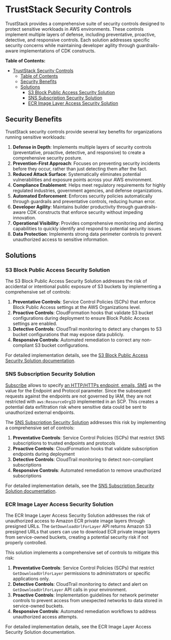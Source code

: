 # TrustStack Security Controls

TrustStack provides a comprehensive suite of security controls designed to protect sensitive workloads in AWS environments. These controls implement multiple layers of defense, including preventative, proactive, detective, and responsive controls. Each solution addresses specific security concerns while maintaining developer agility through guardrails-aware implementations of CDK constructs.

**Table of Contents:**

- [TrustStack Security Controls](#truststack-security-controls)
  - [Table of Contents](#table-of-contents)
  - [Security Benefits](#security-benefits)
  - [Solutions](#solutions)
    - [S3 Block Public Access Security Solution](#s3-block-public-access-security-solution)
    - [SNS Subscription Security Solution](#sns-subscription-security-solution)
    - [ECR Image Layer Access Security Solution](#ecr-image-layer-access-security-solution)

## Security Benefits

TrustStack security controls provide several key benefits for organizations running sensitive workloads:

1. **Defense in Depth**: Implements multiple layers of security controls (preventative, proactive, detective, and responsive) to create a comprehensive security posture.
2. **Prevention-First Approach**: Focuses on preventing security incidents before they occur, rather than just detecting them after the fact.
3. **Reduced Attack Surface**: Systematically eliminates potential vulnerabilities and exposure points across your AWS environment.
4. **Compliance Enablement**: Helps meet regulatory requirements for highly regulated industries, government agencies, and defense organizations.
5. **Automated Enforcement**: Enforces security policies automatically through guardrails and preventative controls, reducing human error.
6. **Developer Agility**: Maintains builder productivity through guardrails-aware CDK constructs that enforce security without impeding innovation.
7. **Operational Visibility**: Provides comprehensive monitoring and alerting capabilities to quickly identify and respond to potential security issues.
8. **Data Protection**: Implements strong data perimeter controls to prevent unauthorized access to sensitive information.

## Solutions

### S3 Block Public Access Security Solution

The S3 Block Public Access Security Solution addresses the risk of accidental or intentional public exposure of S3 buckets by implementing a comprehensive set of controls:

1. **Preventative Controls**: Service Control Policies (SCPs) that enforce Block Public Access settings at the AWS Organizations level.
2. **Proactive Controls**: CloudFormation hooks that validate S3 bucket configurations during deployment to ensure Block Public Access settings are enabled.
3. **Detective Controls**: CloudTrail monitoring to detect any changes to S3 bucket configurations that may expose data publicly.
4. **Responsive Controls**: Automated remediation to correct any non-compliant S3 bucket configurations.

For detailed implementation details, see the [S3 Block Public Access Security Solution documentation](lib/solutions/s3/block-public-access/README.md).

### SNS Subscription Security Solution

[Subscribe](https://docs.aws.amazon.com/sns/latest/api/API_Subscribe.html) allows to specify [an HTTP/HTTPs endpoint, emails, SMS](https://docs.aws.amazon.com/sns/latest/dg/sns-create-subscribe-endpoint-to-topic.html) as the value for the Endpoint and Protocol parameter. Since the subsequent requests against the endpoints are not governed by IAM, they are not restricted with `aws:ResourceOrgID` implemented in an SCP. This creates a potential data exfiltration risk where sensitive data could be sent to unauthorized external endpoints.

The [SNS Subscription Security Solution](lib/solutions/sns/validate-subscription-endpoints/README.md) addresses this risk by implementing a comprehensive set of controls:

1. **Preventative Controls**: Service Control Policies (SCPs) that restrict SNS subscriptions to trusted endpoints and protocols
2. **Proactive Controls**: CloudFormation hooks that validate subscription endpoints during deployment
3. **Detective Controls**: CloudTrail monitoring to detect non-compliant subscriptions
4. **Responsive Controls**: Automated remediation to remove unauthorized subscriptions

For detailed implementation details, see the [SNS Subscription Security Solution documentation](lib/solutions/sns/validate-subscription-endpoints/README.md).

### ECR Image Layer Access Security Solution

The ECR Image Layer Access Security Solution addresses the risk of unauthorized access to Amazon ECR private image layers through presigned URLs. The `GetDownloadUrlForLayer` API returns Amazon S3 presigned URLs that users can use to download ECR private image layers from service-owned buckets, creating a potential security risk if not properly controlled.

This solution implements a comprehensive set of controls to mitigate this risk:

1. **Preventative Controls**: Service Control Policies (SCPs) that restrict `GetDownloadUrlForLayer` permissions to administrators or specific applications only.
2. **Detective Controls**: CloudTrail monitoring to detect and alert on `GetDownloadUrlForLayer` API calls in your environment.
3. **Proactive Controls**: Implementation guidelines for network perimeter controls to prevent access from unexpected networks to data stored in service-owned buckets.
4. **Responsive Controls**: Automated remediation workflows to address unauthorized access attempts.

For detailed implementation details, see the ECR Image Layer Access Security Solution documentation.
